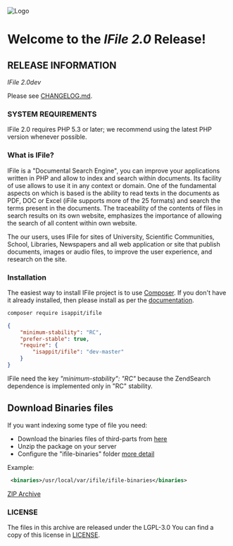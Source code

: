 ![Logo](http://www.isapp.it/images/logo/Logo_isapp_it_250x87.png)

# Welcome to the *IFile 2.0* Release!

## RELEASE INFORMATION

*IFile 2.0dev*

Please see [CHANGELOG.md](CHANGELOG.md).

### SYSTEM REQUIREMENTS

IFile 2.0 requires PHP 5.3 or later; we recommend using the latest 
PHP version whenever possible.

### What is IFile?

IFile is a "Documental Search Engine", you can improve your applications written in PHP and allow to index and search 
within documents. Its facility of use allows to use it in any context or domain. 
One of the fundamental aspects on which is based is the ability to read texts in the documents as PDF, DOC or Excel 
(iFile supports more of the 25 formats) and search the terms present in the documents. 
The traceability of the contents of files in search results on its own website, emphasizes the importance of allowing 
the search of all content within own website. 

The our users, uses IFile for sites of University, Scientific Communities, School, Libraries, Newspapers and 
all web application or site that publish documents, images or audio files, to improve the user experience, 
and research on the site.

### Installation

The easiest way to install IFile project is to use [Composer](https://getcomposer.org/).  If you don't have it already installed,
then please install as per the [documentation](https://getcomposer.org/doc/00-intro.md).

```bash
composer require isappit/ifile
```

```json
{
    "minimum-stability": "RC",
    "prefer-stable": true,
    "require": {
        "isappit/ifile": "dev-master"
    }
}
```

IFile need the key *_"minimum-stability": "RC"_* because the ZendSearch dependence is implemented only in "RC" stability.

## Download Binaries files
If you want indexing some type of file you need:

 - Download the binaries files of third-parts from [here](https://github.com/isappit/ifile-binaries)
 - Unzip the package on your server
 - Configure the "ifile-binaries" folder [more detail](src/Config/xml/README.md)   

 Example:
```xml
 <binaries>/usr/local/var/ifile/ifile-binaries</binaries>
```
[ZIP Archive](https://github.com/isappit/ifile-binaries/archive/master.zip)

### LICENSE

The files in this archive are released under the LGPL-3.0
You can find a copy of this license in [LICENSE](LICENSE).